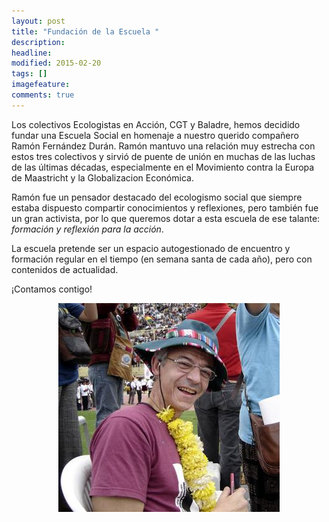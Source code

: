 ```yaml
---
layout: post
title: "Fundación de la Escuela "
description: 
headline: 
modified: 2015-02-20
tags: []
imagefeature: 
comments: true
---
```


Los colectivos Ecologistas en Acción, CGT y Baladre, hemos decidido fundar una Escuela Social en homenaje a nuestro querido compañero Ramón Fernández Durán. Ramón mantuvo una relación muy estrecha con estos tres colectivos y sirvió de puente de unión en muchas de las luchas de las últimas décadas, especialmente en el Movimiento contra la Europa de Maastricht y la Globalizacion Económica.

Ramón fue un pensador destacado del ecologismo social que siempre estaba dispuesto compartir conocimientos y reflexiones, pero también fue un gran activista, por lo que queremos dotar a esta escuela de ese talante: *formación y reflexión para la acción*. 

La escuela pretende ser un espacio autogestionado de encuentro y formación regular en el tiempo (en semana santa de cada año), pero con contenidos de actualidad. 

¡Contamos contigo!

<div style="text-align:center">
<img src="/images/ramon2.jpg" alt="Ramón Fernández Durán en Cochabamba"/>
</div>